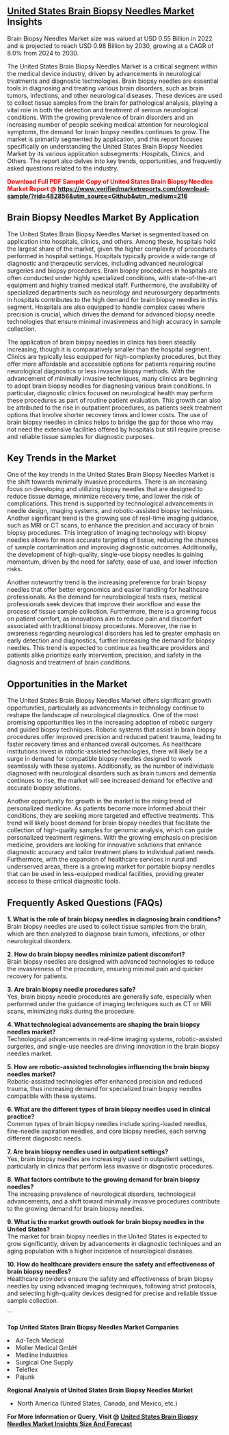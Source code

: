 <h2><a href="https://www.verifiedmarketreports.com/download-sample/?rid=482856&amp;utm_source=Github&amp;utm_medium=216" target="_blank">United States Brain Biopsy Needles Market</a> Insights</h2><p>Brain Biopsy Needles Market size was valued at USD 0.55 Billion in 2022 and is projected to reach USD 0.98 Billion by 2030, growing at a CAGR of 8.0% from 2024 to 2030.</p><p><p>The United States Brain Biopsy Needles Market is a critical segment within the medical device industry, driven by advancements in neurological treatments and diagnostic technologies. Brain biopsy needles are essential tools in diagnosing and treating various brain disorders, such as brain tumors, infections, and other neurological diseases. These devices are used to collect tissue samples from the brain for pathological analysis, playing a vital role in both the detection and treatment of serious neurological conditions. With the growing prevalence of brain disorders and an increasing number of people seeking medical attention for neurological symptoms, the demand for brain biopsy needles continues to grow. The market is primarily segmented by application, and this report focuses specifically on understanding the United States Brain Biopsy Needles Market by its various application subsegments: Hospitals, Clinics, and Others. The report also delves into key trends, opportunities, and frequently asked questions related to the industry.</p><p><b><p><span class=""><span style="color: #ff0000;"><strong>Download Full PDF Sample Copy of United States Brain Biopsy Needles Market Report</strong> @ </span><a href="https://www.verifiedmarketreports.com/download-sample/?rid=482856&amp;utm_source=Github&amp;utm_medium=216" target="_blank">https://www.verifiedmarketreports.com/download-sample/?rid=482856&amp;utm_source=Github&amp;utm_medium=216</a></span></p></b></p><h2>Brain Biopsy Needles Market By Application</h2><p>The United States Brain Biopsy Needles Market is segmented based on application into hospitals, clinics, and others. Among these, hospitals hold the largest share of the market, given the higher complexity of procedures performed in hospital settings. Hospitals typically provide a wide range of diagnostic and therapeutic services, including advanced neurological surgeries and biopsy procedures. Brain biopsy procedures in hospitals are often conducted under highly specialized conditions, with state-of-the-art equipment and highly trained medical staff. Furthermore, the availability of specialized departments such as neurology and neurosurgery departments in hospitals contributes to the high demand for brain biopsy needles in this segment. Hospitals are also equipped to handle complex cases where precision is crucial, which drives the demand for advanced biopsy needle technologies that ensure minimal invasiveness and high accuracy in sample collection.</p><p>The application of brain biopsy needles in clinics has been steadily increasing, though it is comparatively smaller than the hospital segment. Clinics are typically less equipped for high-complexity procedures, but they offer more affordable and accessible options for patients requiring routine neurological diagnostics or less invasive biopsy methods. With the advancement of minimally invasive techniques, many clinics are beginning to adopt brain biopsy needles for diagnosing various brain conditions. In particular, diagnostic clinics focused on neurological health may perform these procedures as part of routine patient evaluation. This growth can also be attributed to the rise in outpatient procedures, as patients seek treatment options that involve shorter recovery times and lower costs. The use of brain biopsy needles in clinics helps to bridge the gap for those who may not need the extensive facilities offered by hospitals but still require precise and reliable tissue samples for diagnostic purposes.</p><h2>Key Trends in the Market</h2><p>One of the key trends in the United States Brain Biopsy Needles Market is the shift towards minimally invasive procedures. There is an increasing focus on developing and utilizing biopsy needles that are designed to reduce tissue damage, minimize recovery time, and lower the risk of complications. This trend is supported by technological advancements in needle design, imaging systems, and robotic-assisted biopsy techniques. Another significant trend is the growing use of real-time imaging guidance, such as MRI or CT scans, to enhance the precision and accuracy of brain biopsy procedures. This integration of imaging technology with biopsy needles allows for more accurate targeting of tissue, reducing the chances of sample contamination and improving diagnostic outcomes. Additionally, the development of high-quality, single-use biopsy needles is gaining momentum, driven by the need for safety, ease of use, and lower infection risks.</p><p>Another noteworthy trend is the increasing preference for brain biopsy needles that offer better ergonomics and easier handling for healthcare professionals. As the demand for neurobiological tests rises, medical professionals seek devices that improve their workflow and ease the process of tissue sample collection. Furthermore, there is a growing focus on patient comfort, as innovations aim to reduce pain and discomfort associated with traditional biopsy procedures. Moreover, the rise in awareness regarding neurological disorders has led to greater emphasis on early detection and diagnostics, further increasing the demand for biopsy needles. This trend is expected to continue as healthcare providers and patients alike prioritize early intervention, precision, and safety in the diagnosis and treatment of brain conditions.</p><h2>Opportunities in the Market</h2><p>The United States Brain Biopsy Needles Market offers significant growth opportunities, particularly as advancements in technology continue to reshape the landscape of neurological diagnostics. One of the most promising opportunities lies in the increasing adoption of robotic surgery and guided biopsy techniques. Robotic systems that assist in brain biopsy procedures offer improved precision and reduced patient trauma, leading to faster recovery times and enhanced overall outcomes. As healthcare institutions invest in robotic-assisted technologies, there will likely be a surge in demand for compatible biopsy needles designed to work seamlessly with these systems. Additionally, as the number of individuals diagnosed with neurological disorders such as brain tumors and dementia continues to rise, the market will see increased demand for effective and accurate biopsy solutions.</p><p>Another opportunity for growth in the market is the rising trend of personalized medicine. As patients become more informed about their conditions, they are seeking more targeted and effective treatments. This trend will likely boost demand for brain biopsy needles that facilitate the collection of high-quality samples for genomic analysis, which can guide personalized treatment regimens. With the growing emphasis on precision medicine, providers are looking for innovative solutions that enhance diagnostic accuracy and tailor treatment plans to individual patient needs. Furthermore, with the expansion of healthcare services in rural and underserved areas, there is a growing market for portable biopsy needles that can be used in less-equipped medical facilities, providing greater access to these critical diagnostic tools.</p><h2>Frequently Asked Questions (FAQs)</h2><p><b>1. What is the role of brain biopsy needles in diagnosing brain conditions?</b><br>Brain biopsy needles are used to collect tissue samples from the brain, which are then analyzed to diagnose brain tumors, infections, or other neurological disorders.</p><p><b>2. How do brain biopsy needles minimize patient discomfort?</b><br>Brain biopsy needles are designed with advanced technologies to reduce the invasiveness of the procedure, ensuring minimal pain and quicker recovery for patients.</p><p><b>3. Are brain biopsy needle procedures safe?</b><br>Yes, brain biopsy needle procedures are generally safe, especially when performed under the guidance of imaging techniques such as CT or MRI scans, minimizing risks during the procedure.</p><p><b>4. What technological advancements are shaping the brain biopsy needles market?</b><br>Technological advancements in real-time imaging systems, robotic-assisted surgeries, and single-use needles are driving innovation in the brain biopsy needles market.</p><p><b>5. How are robotic-assisted technologies influencing the brain biopsy needles market?</b><br>Robotic-assisted technologies offer enhanced precision and reduced trauma, thus increasing demand for specialized brain biopsy needles compatible with these systems.</p><p><b>6. What are the different types of brain biopsy needles used in clinical practice?</b><br>Common types of brain biopsy needles include spring-loaded needles, fine-needle aspiration needles, and core biopsy needles, each serving different diagnostic needs.</p><p><b>7. Are brain biopsy needles used in outpatient settings?</b><br>Yes, brain biopsy needles are increasingly used in outpatient settings, particularly in clinics that perform less invasive or diagnostic procedures.</p><p><b>8. What factors contribute to the growing demand for brain biopsy needles?</b><br>The increasing prevalence of neurological disorders, technological advancements, and a shift toward minimally invasive procedures contribute to the growing demand for brain biopsy needles.</p><p><b>9. What is the market growth outlook for brain biopsy needles in the United States?</b><br>The market for brain biopsy needles in the United States is expected to grow significantly, driven by advancements in diagnostic techniques and an aging population with a higher incidence of neurological diseases.</p><p><b>10. How do healthcare providers ensure the safety and effectiveness of brain biopsy needles?</b><br>Healthcare providers ensure the safety and effectiveness of brain biopsy needles by using advanced imaging techniques, following strict protocols, and selecting high-quality devices designed for precise and reliable tissue sample collection.</p>```</p><p><strong>Top United States Brain Biopsy Needles Market Companies</strong></p><div data-test-id=""><p><li>Ad-Tech Medical</li><li> Moller Medical GmbH</li><li> Medline Industries</li><li> Surgical One Supply</li><li> Teleflex</li><li> Pajunk</li></p><div><strong>Regional Analysis of&nbsp;United States Brain Biopsy Needles Market</strong></div><ul><li dir="ltr"><p dir="ltr">North America&nbsp;(United States, Canada, and Mexico, etc.)</p></li></ul><p><strong>For More Information or Query, Visit @&nbsp;</strong><strong><a href="https://www.verifiedmarketreports.com/product/brain-biopsy-needles-market-size-and-forecast/?utm_source=Github&amp;utm_medium=216" target="_blank">United States Brain Biopsy Needles Market Insights Size And Forecast</a></strong></p></div>
